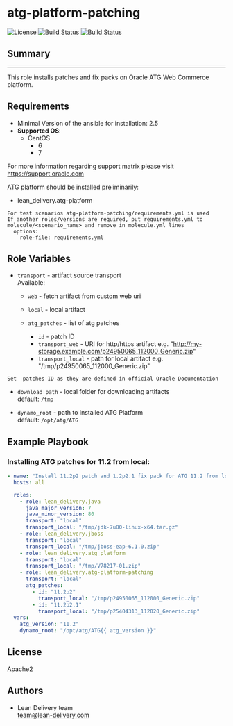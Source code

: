 atg-platform-patching
=========
[![License](https://img.shields.io/badge/license-Apache-green.svg?style=flat)](https://raw.githubusercontent.com/lean-delivery/ansible-role-atg-platform-patching/master/LICENSE)
[![Build Status](https://travis-ci.org/lean-delivery/ansible-role-atg-platform-patching.svg?branch=master)](https://travis-ci.org/lean-delivery/ansible-role-atg-platform-patching)
[![Build Status](https://gitlab.com/lean-delivery/ansible-role-atg-platform-patching/badges/master/build.svg)](https://gitlab.com/lean-delivery/ansible-role-atg-platform-patching)

## Summary
--------------

This role installs patches and fix packs on Oracle ATG Web Commerce platform.


Requirements
--------------

 - Minimal Version of the ansible for installation: 2.5
 - **Supported OS**:
   - CentOS
     - 6
     - 7

For more information regarding support matrix please visit <https://support.oracle.com>

ATG platform should be installed preliminarily:
  - lean_delivery.atg-platform


```
For test scenarios atg-platform-patching/requirements.yml is used  
If another roles/versions are required, put requirements.yml to molecule/<scenario_name> and remove in molecule.yml lines  
  options:  
    role-file: requirements.yml
```


Role Variables
--------------

  - `transport` - artifact source transport  
     Available:
      - `web` - fetch artifact from custom web uri
      - `local` - local artifact

      - `atg_patches` - list of atg patches
        - `id` - patch ID
        - `transport_web` - URI for http/https artifact  e.g. "http://my-storage.example.com/p24950065_112000_Generic.zip"
        - `transport_local` - path for local artifact e.g. "/tmp/p24950065_112000_Generic.zip"

```
Set  patches ID as they are defined in official Oracle Documentation
```


  - `download_path` - local folder for downloading artifacts  
    default: `/tmp`

  - `dynamo_root` - path to installed ATG Platform  
    default: `/opt/atg/ATG`


Example Playbook
----------------

### Installing ATG patches for 11.2 from local:
```yaml
- name: "Install 11.2p2 patch and 1.2p2.1 fix pack for ATG 11.2 from local"
  hosts: all

  roles:
    - role: lean_delivery.java
      java_major_version: 7
      java_minor_version: 80
      transport: "local"
      transport_local: "/tmp/jdk-7u80-linux-x64.tar.gz"
    - role: lean_delivery.jboss
      transport: "local"
      transport_local: "/tmp/jboss-eap-6.1.0.zip"
    - role: lean_delivery.atg_platform
      transport: "local"
      transport_local: "/tmp/V78217-01.zip"
    - role: lean_delivery.atg-platform-patching
      transport: "local"
      atg_patches:
        - id: "11.2p2"
          transport_local: "/tmp/p24950065_112000_Generic.zip"
        - id: "11.2p2.1"
          transport_local: "/tmp/p25404313_112020_Generic.zip"
  vars:
    atg_version: "11.2"
    dynamo_root: "/opt/atg/ATG{{ atg_version }}"

```

## License

Apache2

## Authors

  - Lean Delivery team  
    <team@lean-delivery.com>
